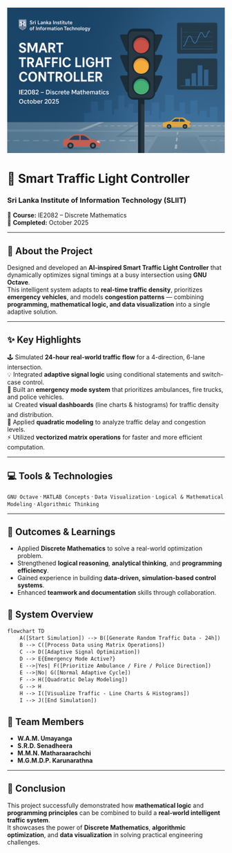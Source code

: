  <p align="center">
  <img src="cover.png" alt="Smart Traffic Light Controller Cover" width="800">
</p>

# 🚦 Smart Traffic Light Controller 

### Sri Lanka Institute of Information Technology (SLIIT)  
📘 **Course:** IE2082 – Discrete Mathematics  
📅 **Completed:** October 2025  

---

## 🧠 About the Project  
Designed and developed an **AI-inspired Smart Traffic Light Controller** that dynamically optimizes signal timings at a busy intersection using **GNU Octave**.  
This intelligent system adapts to **real-time traffic density**, prioritizes **emergency vehicles**, and models **congestion patterns** — combining **programming, mathematical logic, and data visualization** into a single adaptive solution.

---

## ✨ Key Highlights  

🕹️ Simulated **24-hour real-world traffic flow** for a 4-direction, 6-lane intersection.  
💡 Integrated **adaptive signal logic** using conditional statements and switch-case control.  
🚨 Built an **emergency mode system** that prioritizes ambulances, fire trucks, and police vehicles.  
📊 Created **visual dashboards** (line charts & histograms) for traffic density and distribution.  
🧮 Applied **quadratic modeling** to analyze traffic delay and congestion levels.  
⚡ Utilized **vectorized matrix operations** for faster and more efficient computation.  

---

## 💻 Tools & Technologies  
`GNU Octave` · `MATLAB Concepts` · `Data Visualization` · `Logical & Mathematical Modeling` · `Algorithmic Thinking`

---

## 🎯 Outcomes & Learnings  
- Applied **Discrete Mathematics** to solve a real-world optimization problem.  
- Strengthened **logical reasoning**, **analytical thinking**, and **programming efficiency**.  
- Gained experience in building **data-driven, simulation-based control systems**.  
- Enhanced **teamwork and documentation** skills through collaboration.  

## 🧩 System Overview  

```mermaid
flowchart TD
    A([Start Simulation]) --> B([Generate Random Traffic Data - 24h])
    B --> C([Process Data using Matrix Operations])
    C --> D([Adaptive Signal Optimization])
    D --> E{Emergency Mode Active?}
    E -->|Yes| F([Prioritize Ambulance / Fire / Police Direction])
    E -->|No| G([Normal Adaptive Cycle])
    F --> H([Quadratic Delay Modeling])
    G --> H
    H --> I([Visualize Traffic - Line Charts & Histograms])
    I --> J([End Simulation])
```

## 👥 Team Members  

- **W.A.M. Umayanga**  
- **S.R.D. Senadheera**  
- **M.M.N. Matharaarachchi**  
- **M.G.M.D.P. Karunarathna**  

---

## 🏁 Conclusion  

This project successfully demonstrated how **mathematical logic** and **programming principles** can be combined to build a **real-world intelligent traffic system**.  
It showcases the power of **Discrete Mathematics**, **algorithmic optimization**, and **data visualization** in solving practical engineering challenges.  



